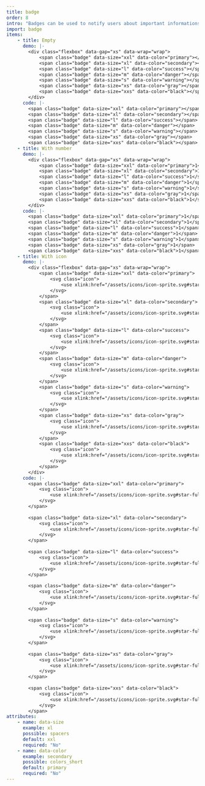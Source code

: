 ```yaml
---
title: badge
order: 8
intro: "Badges can be used to notify users about important informations: new items, unread messages, etc."
import: badge
items:
    - title: Empty
      demo: |-
        <div class="flexbox" data-gap="xs" data-wrap="wrap">
            <span class="badge" data-size="xxl" data-color="primary"></span>
            <span class="badge" data-size="xl" data-color="secondary"></span>
            <span class="badge" data-size="l" data-color="success"></span>
            <span class="badge" data-size="m" data-color="danger"></span>
            <span class="badge" data-size="s" data-color="warning"></span>
            <span class="badge" data-size="xs" data-color="gray"></span>
            <span class="badge" data-size="xxs" data-color="black"></span>
        </div>
      code: |-
        <span class="badge" data-size="xxl" data-color="primary"></span>
        <span class="badge" data-size="xl" data-color="secondary"></span>
        <span class="badge" data-size="l" data-color="success"></span>
        <span class="badge" data-size="m" data-color="danger"></span>
        <span class="badge" data-size="s" data-color="warning"></span>
        <span class="badge" data-size="xs" data-color="gray"></span>
        <span class="badge" data-size="xxs" data-color="black"></span>
    - title: With number
      demo: |-
        <div class="flexbox" data-gap="xs" data-wrap="wrap">
            <span class="badge" data-size="xxl" data-color="primary">1</span>
            <span class="badge" data-size="xl" data-color="secondary">1</span>
            <span class="badge" data-size="l" data-color="success">1</span>
            <span class="badge" data-size="m" data-color="danger">1</span>
            <span class="badge" data-size="s" data-color="warning">1</span>
            <span class="badge" data-size="xs" data-color="gray">1</span>
            <span class="badge" data-size="xxs" data-color="black">1</span>
        </div>
      code: |-
        <span class="badge" data-size="xxl" data-color="primary">1</span>
        <span class="badge" data-size="xl" data-color="secondary">1</span>
        <span class="badge" data-size="l" data-color="success">1</span>
        <span class="badge" data-size="m" data-color="danger">1</span>
        <span class="badge" data-size="s" data-color="warning">1</span>
        <span class="badge" data-size="xs" data-color="gray">1</span>
        <span class="badge" data-size="xxs" data-color="black">1</span>
    - title: With icon
      demo: |-
        <div class="flexbox" data-gap="xs" data-wrap="wrap">
            <span class="badge" data-size="xxl" data-color="primary">
                <svg class="icon">
                    <use xlink:href="/assets/icons/icon-sprite.svg#star-full-solid"></use>
                </svg>
            </span>
            <span class="badge" data-size="xl" data-color="secondary">
                <svg class="icon">
                    <use xlink:href="/assets/icons/icon-sprite.svg#star-full-solid"></use>
                </svg>
            </span>
            <span class="badge" data-size="l" data-color="success">
                <svg class="icon">
                    <use xlink:href="/assets/icons/icon-sprite.svg#star-full-solid"></use>
                </svg>
            </span>
            <span class="badge" data-size="m" data-color="danger">
                <svg class="icon">
                    <use xlink:href="/assets/icons/icon-sprite.svg#star-full-solid"></use>
                </svg>
            </span>
            <span class="badge" data-size="s" data-color="warning">
                <svg class="icon">
                    <use xlink:href="/assets/icons/icon-sprite.svg#star-full-solid"></use>
                </svg>
            </span>
            <span class="badge" data-size="xs" data-color="gray">
                <svg class="icon">
                    <use xlink:href="/assets/icons/icon-sprite.svg#star-full-solid"></use>
                </svg>
            </span>
            <span class="badge" data-size="xxs" data-color="black">
                <svg class="icon">
                    <use xlink:href="/assets/icons/icon-sprite.svg#star-full-solid"></use>
                </svg>
            </span>
        </div>
      code: |-
        <span class="badge" data-size="xxl" data-color="primary">
            <svg class="icon">
                <use xlink:href="/assets/icons/icon-sprite.svg#star-full-solid"></use>
            </svg>
        </span>
        
        <span class="badge" data-size="xl" data-color="secondary">
            <svg class="icon">
                <use xlink:href="/assets/icons/icon-sprite.svg#star-full-solid"></use>
            </svg>
        </span>
        
        <span class="badge" data-size="l" data-color="success">
            <svg class="icon">
                <use xlink:href="/assets/icons/icon-sprite.svg#star-full-solid"></use>
            </svg>
        </span>
        
        <span class="badge" data-size="m" data-color="danger">
            <svg class="icon">
                <use xlink:href="/assets/icons/icon-sprite.svg#star-full-solid"></use>
            </svg>
        </span>
        
        <span class="badge" data-size="s" data-color="warning">
            <svg class="icon">
                <use xlink:href="/assets/icons/icon-sprite.svg#star-full-solid"></use>
            </svg>
        </span>
        
        <span class="badge" data-size="xs" data-color="gray">
            <svg class="icon">
                <use xlink:href="/assets/icons/icon-sprite.svg#star-full-solid"></use>
            </svg>
        </span>
        
        <span class="badge" data-size="xxs" data-color="black">
            <svg class="icon">
                <use xlink:href="/assets/icons/icon-sprite.svg#star-full-solid"></use>
            </svg>
        </span>
attributes:
    - name: data-size
      example: xl
      possible: spacers
      default: xxl
      required: "No"
    - name: data-color
      example: secondary
      possible: colors_short
      default: primary
      required: "No"
---
```

